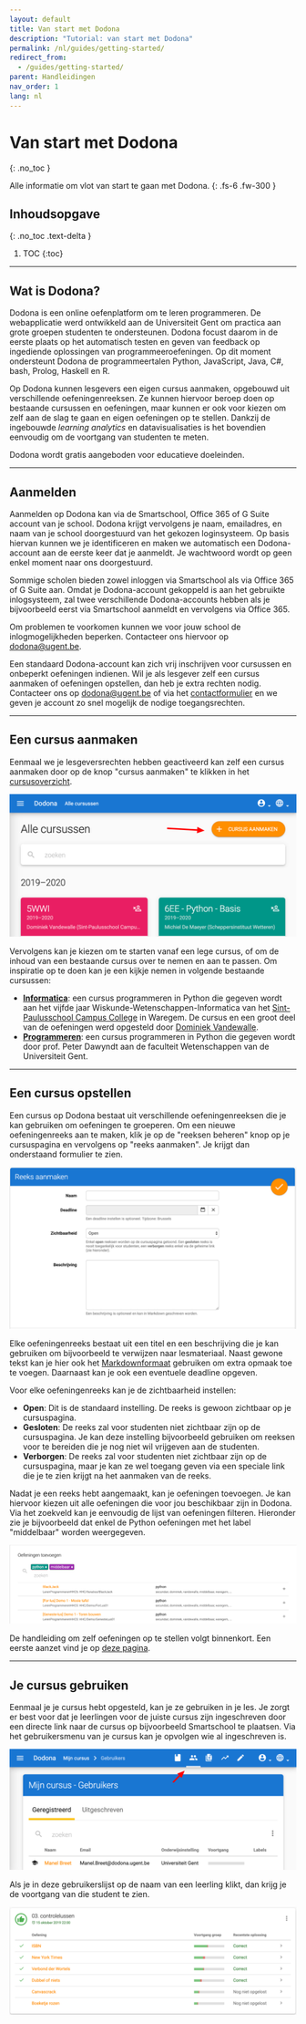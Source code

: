 ```yaml
---
layout: default
title: Van start met Dodona
description: "Tutorial: van start met Dodona"
permalink: /nl/guides/getting-started/
redirect_from:
  - /guides/getting-started/
parent: Handleidingen
nav_order: 1
lang: nl
---
```


# Van start met Dodona
{: .no_toc }

Alle informatie om vlot van start te gaan met Dodona.
{: .fs-6 .fw-300 }

## Inhoudsopgave
{: .no_toc .text-delta }

1. TOC
{:toc}

---

## Wat is Dodona?

Dodona is een online oefenplatform om te leren programmeren. De webapplicatie werd ontwikkeld aan de Universiteit Gent om practica aan grote groepen studenten te ondersteunen. Dodona focust daarom in de eerste plaats op het automatisch testen en geven van feedback op ingediende oplossingen van programmeeroefeningen. Op dit moment ondersteunt Dodona de programmeertalen Python, JavaScript, Java, C#, bash, Prolog, Haskell en R.

Op Dodona kunnen lesgevers een eigen cursus aanmaken, opgebouwd uit verschillende oefeningenreeksen. Ze kunnen hiervoor beroep doen op bestaande cursussen en oefeningen, maar kunnen er ook voor kiezen om zelf aan de slag te gaan en eigen oefeningen op te stellen. Dankzij de ingebouwde *learning analytics* en datavisualisaties is het bovendien eenvoudig om de voortgang van studenten te meten.

Dodona wordt gratis aangeboden voor educatieve doeleinden.

---

## Aanmelden

Aanmelden op Dodona kan via de Smartschool, Office 365 of G Suite account van je school. Dodona krijgt vervolgens je naam, emailadres, en naam van je school doorgestuurd van het gekozen loginsysteem. Op basis hiervan kunnen we je identificeren en maken we automatisch een Dodona-account aan de eerste keer dat je aanmeldt. Je wachtwoord wordt op geen enkel moment naar ons doorgestuurd.

<div class="callout callout-info">
<p>Sommige scholen bieden zowel inloggen via Smartschool als via Office 365 of G Suite aan. Omdat je Dodona-account gekoppeld is aan het gebruikte inlogsysteem, zal twee verschillende Dodona-accounts hebben als je bijvoorbeeld eerst via Smartschool aanmeldt en vervolgens via Office 365.</p>
<p>Om problemen te voorkomen kunnen we voor jouw school de inlogmogelijkheden beperken. Contacteer ons hiervoor op <a href="mailto:dodona@ugent.be"> dodona@ugent.be</a>.</p>
</div>

Een standaard Dodona-account kan zich vrij inschrijven voor cursussen en onbeperkt oefeningen indienen. Wil je als lesgever zelf een cursus aanmaken of oefeningen opstellen, dan heb je extra rechten nodig. Contacteer ons op [dodona@ugent.be](mailto:dodona@ugent.be) of via het [contactformulier](https://dodona.ugent.be/nl/contact) en we geven je account zo snel mogelijk de nodige toegangsrechten.

---

## Een cursus aanmaken

Eenmaal we je lesgeversrechten hebben geactiveerd kan zelf een cursus aanmaken door op de knop "cursus aanmaken" te klikken in het [cursusoverzicht](https://dodona.ugent.be/nl/courses/).

![cursus aanmaken](cursus-aanmaken.png)

Vervolgens kan je kiezen om te starten vanaf een lege cursus, of om de inhoud van een bestaande cursus over te nemen en aan te passen. Om inspiratie op te doen kan je een kijkje nemen in volgende bestaande cursussen:

- **[Informatica](https://dodona.ugent.be/nl/courses/164/)**: een cursus programmeren in Python die gegeven wordt aan het vijfde jaar Wiskunde-Wetenschappen-Informatica van het [Sint-Paulusschool Campus College](https://www.collegewaregem.be/) in Waregem. De cursus en een groot deel van de oefeningen werd opgesteld door [Dominiek Vandewalle](mailto:dominiek.vandewalle@sgsintpaulus.eu).
- **[Programmeren](https://dodona.ugent.be/nl/courses/88/)**: een cursus programmeren in Python die gegeven wordt door prof. Peter Dawyndt aan de faculteit Wetenschappen van de Universiteit Gent.

---

## Een cursus opstellen

Een cursus op Dodona bestaat uit verschillende oefeningenreeksen die je kan gebruiken om oefeningen te groeperen. Om een nieuwe oefeningenreeks aan te maken, klik je op de "reeksen beheren" knop op je cursuspagina en vervolgens op "reeks aanmaken". Je krijgt dan onderstaand formulier te zien.

![reeks-aanmaken](reeks-aanmaken.png)

Elke oefeningenreeks bestaat uit een titel en een beschrijving die je kan gebruiken om bijvoorbeeld te verwijzen naar lesmateriaal. Naast gewone tekst kan je hier ook het [Markdownformaat](/nl/references/exercise-description/#markdown) gebruiken om extra opmaak toe te voegen. Daarnaast kan je ook een eventuele deadline opgeven.

Voor elke oefeningenreeks kan je de zichtbaarheid instellen:
- **Open**: Dit is de standaard instelling. De reeks is gewoon zichtbaar op je cursuspagina.
- **Gesloten**: De reeks zal voor studenten niet zichtbaar zijn op de cursuspagina. Je kan deze instelling bijvoorbeeld gebruiken om reeksen voor te bereiden die je nog niet wil vrijgeven aan de studenten.
- **Verborgen**: De reeks zal voor studenten niet zichtbaar zijn op de cursuspagina, maar je kan ze wel toegang geven via een speciale link die je te zien krijgt na het aanmaken van de reeks.

Nadat je een reeks hebt aangemaakt, kan je oefeningen toevoegen. Je kan hiervoor kiezen uit alle oefeningen die voor jou beschikbaar zijn in Dodona. Via het zoekveld kan je eenvoudig de lijst van oefeningen filteren. Hieronder zie je bijvoorbeeld dat enkel de Python oefeningen met het label "middelbaar" worden weergegeven.

![oefening-toevoegen](oefening-toevoegen.png)

De handleiding om zelf oefeningen op te stellen volgt binnenkort. Een eerste aanzet vind je op [deze pagina](/guides/new-exercise-repo/).

---

## Je cursus gebruiken

Eenmaal je je cursus hebt opgesteld, kan je ze gebruiken in je les. Je zorgt er best voor dat je leerlingen voor de juiste cursus zijn ingeschreven door een directe link naar de cursus op bijvoorbeeld Smartschool te plaatsen. Via het gebruikersmenu van je cursus kan je opvolgen wie al ingeschreven is.

![cursus-gebruikers](cursus-gebruikers.png)

Als je in deze gebruikerslijst op de naam van een leerling klikt, dan krijg je de voortgang van die student te zien.

![reeks-voortgang](reeks-voortgang.png)
